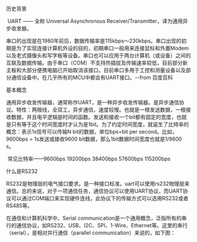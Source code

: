 历史背景

​	UART —— 全称 Universal Asynchronous Receiver/Transmitter，译为通用异步收发器。

​	串口的出现是在1980年前后，数据传输率是115kbps～230kbps。串口出现的初期是为了实现连接计算机外设的目的，初期串口一般用来连接鼠标和外置Modem以及老式摄像头和写字板等设备。串口也可以应用于两台计算机（或设备）之间的互联及数据传输。由于串口（COM）不支持热插拔及传输速率较低，目前部分新主板和大部分便携电脑已开始取消该接口。目前串口多用于工控和测量设备以及部分通信设备中。在几乎所有的MCU中都会有UART接口。--from 百度百科

基本概念

​	通用异步收发传输器，通常称作UART，是一种异步收发传输器。是异步通信协议。特性：两根线，全双工，异步通信，速度较慢。也就是一根发送数据，一根接收数据，并且电平逻辑是时间的函数。发送和接收一个bit都有固定的宽度，也就是只有等于这个时间宽度时才认为是1bit。为了约定时间宽度，就诞生了比特率的概念：表示1s信号可以传输N bit的数据，单位bps=bit per second。比如，9600bps = 1s发送或接收9600 bit数据，那么1bit数据时间宽度也就是1/9600 s。 



​    常见比特率——9600bps 19200bps 38400bps 57600bps 115200bps



什么是RS232

RS232是物理层的电气接口要求。是一种接口标准。uart可以使用rs232物理层来通信。总的来说，对于一项通信任务，通信协议可以使用UART协议，而UART协议可以通过COM端口来实现硬件连线，此协议下的传输方式可以选用RS232或者RS485等。



在通信和计算机科学中，Serial communication是一个通用概念，泛指所有的串行的通信协议，如RS232、USB、I2C、SPI、1-Wire、Ethernet等。这里的串行（serial），是相对并行通信（parallel communication）来说的，如下图：
